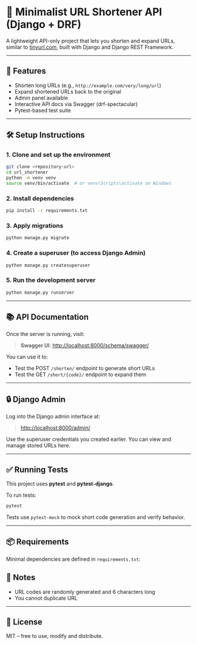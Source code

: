 # 🔗 Minimalist URL Shortener API (Django + DRF)

A lightweight API-only project that lets you shorten and expand URLs, similar to [tinyurl.com](https://tinyurl.com), built with Django and Django REST Framework.

---

## 🚀 Features

- Shorten long URLs (e.g., `http://example.com/very/long/url`)
- Expand shortened URLs back to the original
- Admin panel available
- Interactive API docs via Swagger (drf-spectacular)
- Pytest-based test suite

---

## 🛠️ Setup Instructions

### 1. Clone and set up the environment

```bash
git clone <repository-url>
cd url_shortener
python -m venv venv
source venv/bin/activate  # or venv\Scripts\activate on Windows
```

### 2. Install dependencies

```bash
pip install -r requirements.txt
```

### 3. Apply migrations

```bash
python manage.py migrate
```

### 4. Create a superuser (to access Django Admin)

```bash
python manage.py createsuperuser
```

### 5. Run the development server

```bash
python manage.py runserver
```

---

## 📚 API Documentation

Once the server is running, visit:

> **Swagger UI**: [http://localhost:8000/schema/swagger/](http://localhost:8000/schema/swagger/)

You can use it to:
- Test the POST `/shorten/` endpoint to generate short URLs
- Test the GET `/short/{code}/` endpoint to expand them

---

## 🔒 Django Admin

Log into the Django admin interface at:

> [http://localhost:8000/admin/](http://localhost:8000/admin/)

Use the superuser credentials you created earlier. You can view and manage stored URLs here.

---

## ✅ Running Tests

This project uses **pytest** and **pytest-django**.

To run tests:

```bash
pytest
```

Tests use `pytest-mock` to mock short code generation and verify behavior.

---

## 📦 Requirements

Minimal dependencies are defined in `requirements.txt`:


## 📌 Notes

- URL codes are randomly generated and 6 characters long
- You cannot duplicate URL

---

## 📮 License

MIT – free to use, modify and distribute.